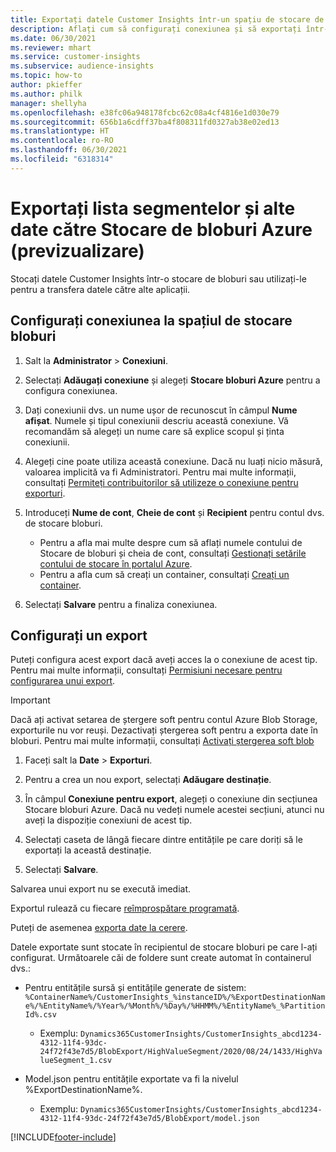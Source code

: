 ```yaml
---
title: Exportați datele Customer Insights într-un spațiu de stocare de bloburi Azure
description: Aflați cum să configurați conexiunea și să exportați într-un spațiu de stocare de bloburi.
ms.date: 06/30/2021
ms.reviewer: mhart
ms.service: customer-insights
ms.subservice: audience-insights
ms.topic: how-to
author: pkieffer
ms.author: philk
manager: shellyha
ms.openlocfilehash: e38fc06a948178fcbc62c08a4cf4816e1d030e79
ms.sourcegitcommit: 656b1a6cdff37ba4f808311fd0327ab38e02ed13
ms.translationtype: HT
ms.contentlocale: ro-RO
ms.lasthandoff: 06/30/2021
ms.locfileid: "6318314"
---
```

# <a name="export-segment-list-and-other-data-to-azure-blob-storage-preview"></a>Exportați lista segmentelor și alte date către Stocare de bloburi Azure (previzualizare)

Stocați datele Customer Insights într-o stocare de bloburi sau utilizați-le pentru a transfera datele către alte aplicații.

## <a name="set-up-the-connection-to-blob-storage"></a>Configurați conexiunea la spațiul de stocare bloburi

1. Salt la **Administrator** > **Conexiuni**.

1. Selectați **Adăugați conexiune** și alegeți **Stocare bloburi Azure** pentru a configura conexiunea.

1. Dați conexiunii dvs. un nume ușor de recunoscut în câmpul **Nume afișat**. Numele și tipul conexiunii descriu această conexiune. Vă recomandăm să alegeți un nume care să explice scopul și ținta conexiunii.

1. Alegeți cine poate utiliza această conexiune. Dacă nu luați nicio măsură, valoarea implicită va fi Administratori. Pentru mai multe informații, consultați [Permiteți contribuitorilor să utilizeze o conexiune pentru exporturi](connections.md#allow-contributors-to-use-a-connection-for-exports).

1. Introduceți **Nume de cont**, **Cheie de cont** și **Recipient** pentru contul dvs. de stocare bloburi.
    - Pentru a afla mai multe despre cum să aflați numele contului de Stocare de bloburi și cheia de cont, consultați [Gestionați setările contului de stocare în portalul Azure](/azure/storage/common/storage-account-manage).
    - Pentru a afla cum să creați un container, consultați [Creați un container](/azure/storage/blobs/storage-quickstart-blobs-portal#create-a-container).

1. Selectați **Salvare** pentru a finaliza conexiunea. 

## <a name="configure-an-export"></a>Configurați un export

Puteți configura acest export dacă aveți acces la o conexiune de acest tip. Pentru mai multe informații, consultați [Permisiuni necesare pentru configurarea unui export](export-destinations.md#set-up-a-new-export).

> [!IMPORTANT]
> Dacă ați activat setarea de ștergere soft pentru contul Azure Blob Storage, exporturile nu vor reuși. Dezactivați ștergerea soft pentru a exporta date în bloburi. Pentru mai multe informații, consultați [Activați ștergerea soft blob](/azure/storage/blobs/soft-delete-blob-enable.md)

1. Faceți salt la **Date** > **Exporturi**.

1. Pentru a crea un nou export, selectați **Adăugare destinație**.

1. În câmpul **Conexiune pentru export**, alegeți o conexiune din secțiunea Stocare bloburi Azure. Dacă nu vedeți numele acestei secțiuni, atunci nu aveți la dispoziție conexiuni de acest tip.

1. Selectați caseta de lângă fiecare dintre entitățile pe care doriți să le exportați la această destinație.

1. Selectați **Salvare**.

Salvarea unui export nu se execută imediat.

Exportul rulează cu fiecare [reîmprospătare programată](system.md#schedule-tab).     

Puteți de asemenea [exporta date la cerere](export-destinations.md#run-exports-on-demand). 

Datele exportate sunt stocate în recipientul de stocare bloburi pe care l-ați configurat. Următoarele căi de foldere sunt create automat în containerul dvs.:

- Pentru entitățile sursă și entitățile generate de sistem:   
  `%ContainerName%/CustomerInsights_%instanceID%/%ExportDestinationName%/%EntityName%/%Year%/%Month%/%Day%/%HHMM%/%EntityName%_%PartitionId%.csv`  
  - Exemplu: `Dynamics365CustomerInsights/CustomerInsights_abcd1234-4312-11f4-93dc-24f72f43e7d5/BlobExport/HighValueSegment/2020/08/24/1433/HighValueSegment_1.csv`
 
- Model.json pentru entitățile exportate va fi la nivelul %ExportDestinationName%.  
  - Exemplu: `Dynamics365CustomerInsights/CustomerInsights_abcd1234-4312-11f4-93dc-24f72f43e7d5/BlobExport/model.json`

[!INCLUDE[footer-include](../includes/footer-banner.md)]
